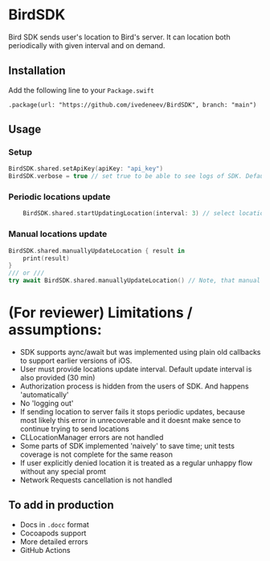 # BirdSDK

Bird SDK sends user's location to Bird's server. It can location both periodically with given interval and on demand.

## Installation
Add the following line to your `Package.swift`

```
.package(url: "https://github.com/ivedeneev/BirdSDK", branch: "main")
```

## Usage

### Setup
```swift
BirdSDK.shared.setApiKey(apiKey: "api_key")
BirdSDK.verbose = true // set true to be able to see logs of SDK. Default is false. Do not use it in production!
```

### Periodic locations update

```swift
    BirdSDK.shared.startUpdatingLocation(interval: 3) // select locations update
```

### Manual locations update
```swift
BirdSDK.shared.manuallyUpdateLocation { result in
    print(result)
}
/// or ///
try await BirdSDK.shared.manuallyUpdateLocation() // Note, that manual locations update method also supports async/await
```

# (For reviewer) Limitations / assumptions:

- SDK supports aync/await but was implemented using plain old callbacks to support earlier versions of iOS.
- User must provide locations update interval. Default update interval is also provided (30 min)
- Authorization process is hidden from the users of SDK. And happens 'automatically'
- No 'logging out'
- If sending location to server fails it stops periodic updates, because most likely this error in unrecoverable and it doesnt make sence to continue trying to send locations
- CLLocationManager errors are not handled
- Some parts of SDK implemented 'naively' to save time; unit tests coverage is not complete for the same reason
- If user explicitly denied location it is treated as a regular unhappy flow without any special promt
- Network Requests cancellation is not handled

## To add in production
- Docs in `.docc` format
- Cocoapods support
- More detailed errors
- GitHub Actions


